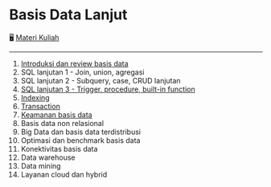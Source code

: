 # Basis Data Lanjut

🖥️ [Materi Kuliah](../../)

---

1. [Introduksi dan review basis data](introduksi-dan-review-basis-data)
2. SQL lanjutan 1 - Join, union, agregasi
3. SQL lanjutan 2 - Subquery, case, CRUD lanjutan 
4. [SQL lanjutan 3 - Trigger, procedure, built-in function](procedure-trigger-builtin-function)
5. [Indexing](indexing)
6. [Transaction](transaction)
7. [Keamanan basis data](security)
8. Basis data non relasional
9. Big Data dan basis data terdistribusi
10. Optimasi dan benchmark basis data
11. Konektivitas basis data
12. Data warehouse
13. Data mining
14. Layanan cloud dan hybrid
